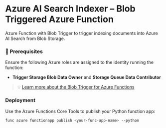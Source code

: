 # Azure AI Search Indexer – Blob Triggered Azure Function

Azure Function with Blob Trigger to trigger indexing documents into Azure AI Search from Blob Storage.

### 🔧 Prerequisites

Ensure the following Azure roles are assigned to the identity running the function:

- <b>Trigger Storage Blob Data Owner</b> and <b>Storage Queue Data Contributor</b>

> 💡 [Learn more about the Blob Trigger for Azure Functions](https://learn.microsoft.com/en-us/azure/azure-functions/functions-bindings-storage-blob-trigger)

###  Deployment

Use the Azure Functions Core Tools to publish your Python function app:

```bash
func azure functionapp publish <your-func-app-name> --python
```

